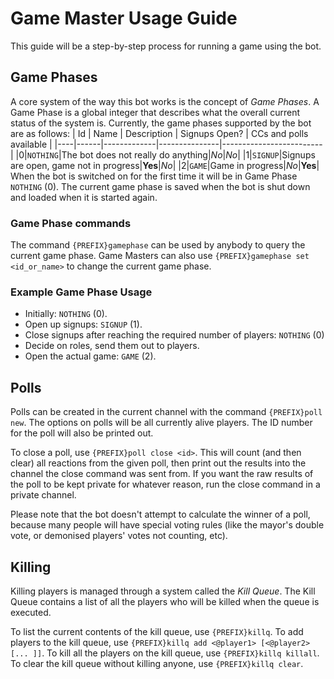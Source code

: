 # Game Master Usage Guide
This guide will be a step-by-step process for running a game using the bot.
## Game Phases
A core system of the way this bot works is the concept of *Game Phases*. A Game Phase is a global
integer that describes what the overall current status of the system is. Currently, the game phases
supported by the bot are as follows:
| Id | Name | Description | Signups Open? | CCs and polls available |
|----|------|-------------|---------------|-------------------------|
|0|`NOTHING`|The bot does not really do anything|*No*|*No*|
|1|`SIGNUP`|Signups are open, game not in progress|**Yes**|*No*|
|2|`GAME`|Game in progress|*No*|**Yes**|
When the bot is switched on for the first time it will be in Game Phase `NOTHING` (0). The current
game phase is saved when the bot is shut down and loaded when it is started again.

### Game Phase commands
The command `{PREFIX}gamephase` can be used by anybody to query the current game phase. Game Masters
can also use `{PREFIX}gamephase set <id_or_name>` to change the current game phase.

### Example Game Phase Usage
- Initially: `NOTHING` (0).
- Open up signups: `SIGNUP` (1).
- Close signups after reaching the required number of players: `NOTHING` (0)
- Decide on roles, send them out to players.
- Open the actual game: `GAME` (2).

## Polls
Polls can be created in the current channel with the command `{PREFIX}poll new`. The options on
polls will be all currently alive players. The ID number for the poll will also be printed out.

To close a poll, use `{PREFIX}poll close <id>`. This will count (and then clear) all reactions from
the given poll, then print out the results into the channel the close command was sent from. If you
want the raw results of the poll to be kept private for whatever reason, run the close command in a
private channel.

Please note that the bot doesn't attempt to calculate the winner of a poll, because many people will
have special voting rules (like the mayor's double vote, or demonised players' votes not counting, etc).

## Killing
Killing players is managed through a system called the *Kill Queue*. The Kill Queue contains a list
of all the players who will be killed when the queue is executed.

To list the current contents of the kill queue, use `{PREFIX}killq`. To add players to the kill queue,
use `{PREFIX}killq add <@player1> [<@player2> [... ]]`. To kill all the players on the kill queue, use
`{PREFIX}killq killall`. To clear the kill queue without killing anyone, use `{PREFIX}killq clear`.
